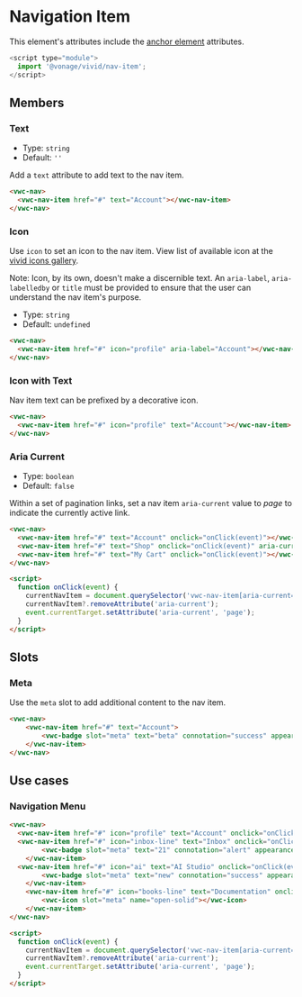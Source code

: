 # Navigation Item

This element's attributes include the [anchor element](https://developer.mozilla.org/en-US/docs/Web/HTML/Element/a) attributes.

```js
<script type="module">
  import '@vonage/vivid/nav-item';
</script>
```

## Members

### Text

- Type: `string`
- Default: `''`

Add a `text` attribute to add text to the nav item.

```html preview
<vwc-nav>
  <vwc-nav-item href="#" text="Account"></vwc-nav-item>
</vwc-nav>
```

### Icon

Use `icon` to set an icon to the nav item.
View list of available icon at the [vivid icons gallery](https://icons.vivid.vonage.com).

Note: Icon, by its own, doesn't make a discernible text. An `aria-label`, `aria-labelledby` or `title` must be provided to ensure that the user can understand the nav item's purpose.

- Type: `string`
- Default: `undefined`

```html preview
<vwc-nav>
  <vwc-nav-item href="#" icon="profile" aria-label="Account"></vwc-nav-item>
</vwc-nav>
```

### Icon with Text

Nav item text can be prefixed by a decorative icon.

```html preview
<vwc-nav>
  <vwc-nav-item href="#" icon="profile" text="Account"></vwc-nav-item>
</vwc-nav>
```

### Aria Current

- Type: `boolean`
- Default: `false`

Within a set of pagination links, set a nav item `aria-current` value to *page* to indicate the currently active link.

```html preview
<vwc-nav>
  <vwc-nav-item href="#" text="Account" onclick="onClick(event)"></vwc-nav-item>
  <vwc-nav-item href="#" text="Shop" onclick="onClick(event)" aria-current="page"></vwc-nav-item>
  <vwc-nav-item href="#" text="My Cart" onclick="onClick(event)"></vwc-nav-item>
</vwc-nav>

<script>
  function onClick(event) {
    currentNavItem = document.querySelector('vwc-nav-item[aria-current="page"]');
    currentNavItem?.removeAttribute('aria-current');
    event.currentTarget.setAttribute('aria-current', 'page');
  }
</script>
```

## Slots

### Meta

Use the `meta` slot to add additional content to the nav item.

```html preview
<vwc-nav>
	<vwc-nav-item href="#" text="Account">
		<vwc-badge slot="meta" text="beta" connotation="success" appearance="subtle" shape="pill"></vwc-badge>
	</vwc-nav-item>
</vwc-nav>
```

## Use cases

### Navigation Menu
```html preview
<vwc-nav>
  <vwc-nav-item href="#" icon="profile" text="Account" onclick="onClick(event)"aria-current="page" ></vwc-nav-item>
  <vwc-nav-item href="#" icon="inbox-line" text="Inbox" onclick="onClick(event)">
		<vwc-badge slot="meta" text="21" connotation="alert" appearance="subtle" shape="pill"></vwc-badge>
	</vwc-nav-item>
  <vwc-nav-item href="#" icon="ai" text="AI Studio" onclick="onClick(event)">
		<vwc-badge slot="meta" text="new" connotation="success" appearance="subtle" shape="pill"></vwc-badge>
	</vwc-nav-item>
	<vwc-nav-item href="#" icon="books-line" text="Documentation" onclick="onClick(event)">
		<vwc-icon slot="meta" name="open-solid"></vwc-icon>
	</vwc-nav-item>
</vwc-nav>

<script>
  function onClick(event) {
    currentNavItem = document.querySelector('vwc-nav-item[aria-current="page"]');
    currentNavItem?.removeAttribute('aria-current');
    event.currentTarget.setAttribute('aria-current', 'page');
  }
</script>
```
